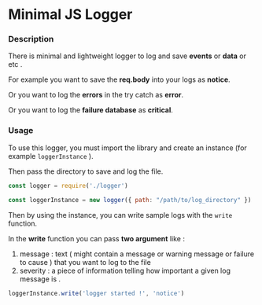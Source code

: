 # Minimal JS Logger

### Description

There is minimal and lightweight logger to log and save **events** or **data** or etc .

For example you want to save the **req.body** into your logs as **notice**.

Or you want to log the **errors** in the try catch as **error**.

Or you want to log the **failure database** as **critical**.

### Usage

To use this logger, you must import the library and create an instance (for example `loggerInstance` ).

Then pass the directory to save and log the file.

```javascript
const logger = require('./logger')

const loggerInstance = new logger({ path: "/path/to/log_directory" })
```

Then by using the instance, you can write sample logs with the `write` function.

In the **write** function you can pass **two argument** like :

  1. message : text ( might contain a message or warning message or failure to cause ) that you want to log to the file 
  2. severity : a piece of information telling how important a given log message is . 

```javascript
loggerInstance.write('logger started !', 'notice')
```